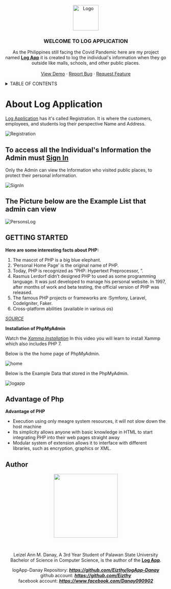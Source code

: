<br />
<div align="center">
  <a href="https://github.com/othneildrew/Best-README-Template">
    <img src="https://cdn.freebiesupply.com/logos/large/2x/bootstrap-4-logo-png-transparent.png" alt="Logo" width="80" height="80">
  </a>
  <h3 align="center">WELCOME TO LOG APPLICATION</h3>
  <p align="center">
    As the Philippines still facing the Covid Pandemic here are my project named <a href="https://github.com/Eizthy/logApp-Danay"><strong>Log App</strong></a> it is created to log the individual's information when they go outside like malls, schools, and other public places. 
    <br/>
    <br/>
    <a href="https://github.com/Eizthy/logApp-Danay">View Demo</a>
    ·
    <a href="https://github.com/Eizthy/logApp-Danay/issues">Report Bug</a>
    ·
    <a href="https://github.com/Eizthy/logApp-Danay/issues">Request Feature</a>
  </p>
</div>

<!-- TABLE OF CONTENTS -->
<details>
  <summary>TABLE OF CONTENTS</summary>
  <ol>
    <li>
      <a href="#about-the-project">ABOUT THE PROJECT</a>
      <ul>
        <li><a href="#Registration">Registration</a></li>
        <li><a href="#SignIn">Sign In</a></li>
        <li><a href="#Personlog">Person's Log</a></li>
      </ul>
    </li>
    <li>
      <a href="#getting-started">GETTING STARTED</a>
      <ul>
        <li><a href="#FACTS">Fact About PhpMyAdmin</a></li>
        <li><a href="#installation">Installation</a></li>
        <ul>
          <li><a href="#tutorial">Xammp Installation Tutorial</li>
        </ul>
        <li><a href="#tutorial">Advantage of Php</li>
      </ul>
    </li>
    <li><a href="#author">Author</a></li>
  </ol>
</details>

<!-- ABOUT THE APPLICATION -->
# About Log Application

[Log Application](https://localhost/logApp-Danay/logApp-scaling-octo/) has it's called Registration. It is where the customers, employees, and students log their perspective Name and Address. 

![Registration](https://user-images.githubusercontent.com/111407173/200184792-1ef48558-65f6-443f-bece-904d509cd749.png)

## To access all the Individual's Information the Admin must [Sign In](https://localhost/logApp-Danay/logApp-scaling-octo/guestbook-login.php) 

Only the Admin can view the Information who visited public places, to protect their personal information.

![SignIn](https://user-images.githubusercontent.com/111407173/200179562-249eb8c4-c134-4a9f-b8cd-32c74f572c04.png)

## The Picture below are the Example List that admin can view 

![PersonsLog](https://user-images.githubusercontent.com/111407173/200185659-411bfc6e-8457-43b9-8bc9-efc669e5cb88.png)

## GETTING STARTED

**Here are some interesting facts about PHP:**

1. The mascot of PHP is a big blue elephant.
2. ‘Personal Home Page’ is the original name of PHP.
3. Today, PHP is recognized as “PHP: Hypertext Preprocessor, ”.
4. Rasmus Lerdorf didn’t designed PHP to used as some programming language. It was just developed to manage his personal website. In 1997, after months of work and beta testing, the official version of PHP was released.
5. The famous PHP projects or frameworks are :Symfony, Laravel, CodeIgniter, Faker.
6. Cross-platform abilities (available in various os)

*[SOURCE](https://www.geeksforgeeks.org/interesting-facts-about-php/)*

**Installation of PhpMyAdmin**

Watch the *[Xammp Installation](https://www.youtube.com/watch?v=6tCWiexc05U)* In this video you will learn to install Xammp which also includes PHP 7. 

Below is the the home page of PhpMyAdmin. 

![home](https://user-images.githubusercontent.com/111407173/200187239-d05f0723-3d87-497f-9b1f-59c309e3ac1d.png)

Below is the Example Data that stored in the PhpMyAdmin.

![logapp](https://user-images.githubusercontent.com/111407173/200187280-2e66da58-9bae-434f-951d-1c20c4f0889a.png)

## Advantage of Php

**Advantage of PHP**

- Execution using only meagre system resources, it will not slow down the host machine
- Its simplicity allows anyone with basic knowledge in HTML to start integrating PHP into their web pages straight away
- Modular system of extension allows it to interface with different libraries, such as encryption, graphics or XML.

## Author

<div align="center">
  
<p align="center">
<img src="https://user-images.githubusercontent.com/111407173/200187779-ab7d6abd-1944-4254-89d4-583e749b9cc0.jpg" align="center" width="200" >
</p>
<br/>

<p align="center">
    Leizel Ann M. Danay, A 3rd Year Student of Palawan State University Bachelor of Science in Computer Science, is the author of the <a href="https://github.com/Eizthy/logApp-Danay"><strong>Log App</strong></a>.
<br/>
    
<p align="center">
  
logApp-Danay Repository: ***https://github.com/Eizthy/logApp-Danay*** </br>
github account: ***https://github.com/Eizthy*** </br>
facebook account: ***https://www.facebook.com/Danay090902***
<br/>

  </p>
</div>
